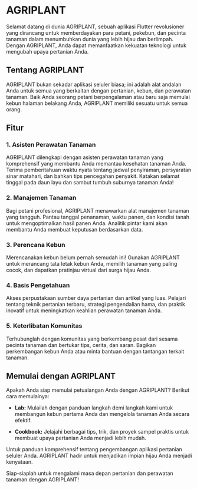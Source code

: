 # AGRIPLANT

Selamat datang di dunia AGRIPLANT, sebuah aplikasi Flutter revolusioner yang dirancang untuk memberdayakan para petani, pekebun, dan pecinta tanaman dalam menumbuhkan dunia yang lebih hijau dan berlimpah. Dengan AGRIPLANT, Anda dapat memanfaatkan kekuatan teknologi untuk mengubah upaya pertanian Anda.

## Tentang AGRIPLANT

AGRIPLANT bukan sekadar aplikasi seluler biasa; ini adalah alat andalan Anda untuk semua yang berkaitan dengan pertanian, kebun, dan perawatan tanaman. Baik Anda seorang petani berpengalaman atau baru saja memulai kebun halaman belakang Anda, AGRIPLANT memiliki sesuatu untuk semua orang.

## Fitur

### 1. Asisten Perawatan Tanaman
AGRIPLANT dilengkapi dengan asisten perawatan tanaman yang komprehensif yang membantu Anda memantau kesehatan tanaman Anda. Terima pemberitahuan waktu nyata tentang jadwal penyiraman, persyaratan sinar matahari, dan bahkan tips pencegahan penyakit. Katakan selamat tinggal pada daun layu dan sambut tumbuh suburnya tanaman Anda!

### 2. Manajemen Tanaman
Bagi petani profesional, AGRIPLANT menawarkan alat manajemen tanaman yang tangguh. Pantau tanggal penanaman, waktu panen, dan kondisi tanah untuk mengoptimalkan hasil panen Anda. Analitik pintar kami akan membantu Anda membuat keputusan berdasarkan data.

### 3. Perencana Kebun
Merencanakan kebun belum pernah semudah ini! Gunakan AGRIPLANT untuk merancang tata letak kebun Anda, memilih tanaman yang paling cocok, dan dapatkan pratinjau virtual dari surga hijau Anda.

### 4. Basis Pengetahuan
Akses perpustakaan sumber daya pertanian dan artikel yang luas. Pelajari tentang teknik pertanian terbaru, strategi pengendalian hama, dan praktik inovatif untuk meningkatkan keahlian perawatan tanaman Anda.

### 5. Keterlibatan Komunitas
Terhubunglah dengan komunitas yang berkembang pesat dari sesama pecinta tanaman dan bertukar tips, cerita, dan saran. Bagikan perkembangan kebun Anda atau minta bantuan dengan tantangan terkait tanaman.

## Memulai dengan AGRIPLANT

Apakah Anda siap memulai petualangan Anda dengan AGRIPLANT? Berikut cara memulainya:

- **Lab:** Mulailah dengan panduan langkah demi langkah kami untuk membangun kebun pertama Anda dan mengelola tanaman Anda secara efektif.

- **Cookbook:** Jelajahi berbagai tips, trik, dan proyek sampel praktis untuk membuat upaya pertanian Anda menjadi lebih mudah.

Untuk panduan komprehensif tentang pengembangan aplikasi pertanian seluler Anda. AGRIPLANT hadir untuk menjadikan impian hijau Anda menjadi kenyataan.

Siap-siaplah untuk mengalami masa depan pertanian dan perawatan tanaman dengan AGRIPLANT!
